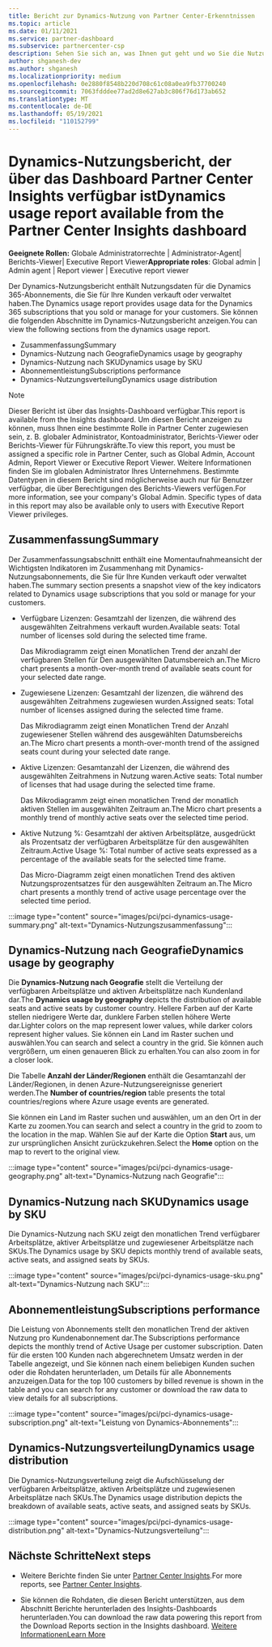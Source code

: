 ```yaml
---
title: Bericht zur Dynamics-Nutzung von Partner Center-Erkenntnissen
ms.topic: article
ms.date: 01/11/2021
ms.service: partner-dashboard
ms.subservice: partnercenter-csp
description: Sehen Sie sich an, was Ihnen gut geht und wo Sie die Nutzung von Dynamics-Abonnements verbessern können, die Sie für Ihre Kunden verkaufen oder verwalten.
author: shganesh-dev
ms.author: shganesh
ms.localizationpriority: medium
ms.openlocfilehash: 0e2880f8548b220d708c61c08a0ea9fb37700240
ms.sourcegitcommit: 7063fdddee77ad2d8e627ab3c806f76d173ab652
ms.translationtype: MT
ms.contentlocale: de-DE
ms.lasthandoff: 05/19/2021
ms.locfileid: "110152799"
---
```

# <a name="dynamics-usage-report-available-from-the-partner-center-insights-dashboard"></a><span data-ttu-id="77f3a-103">Dynamics-Nutzungsbericht, der über das Dashboard Partner Center Insights verfügbar ist</span><span class="sxs-lookup"><span data-stu-id="77f3a-103">Dynamics usage report available from the Partner Center Insights dashboard</span></span>

<span data-ttu-id="77f3a-104">**Geeignete Rollen:** Globale Administratorrechte | Administrator-Agent| Berichts-Viewer| Executive Report Viewer</span><span class="sxs-lookup"><span data-stu-id="77f3a-104">**Appropriate roles**: Global admin | Admin agent | Report viewer | Executive report viewer</span></span>

<span data-ttu-id="77f3a-105">Der Dynamics-Nutzungsbericht enthält Nutzungsdaten für die Dynamics 365-Abonnements, die Sie für Ihre Kunden verkauft oder verwaltet haben.</span><span class="sxs-lookup"><span data-stu-id="77f3a-105">The Dynamics usage report provides usage data for the Dynamics 365 subscriptions that you sold or manage for your customers.</span></span> <span data-ttu-id="77f3a-106">Sie können die folgenden Abschnitte im Dynamics-Nutzungsbericht anzeigen.</span><span class="sxs-lookup"><span data-stu-id="77f3a-106">You can view the following sections from the dynamics usage report.</span></span>

- <span data-ttu-id="77f3a-107">Zusammenfassung</span><span class="sxs-lookup"><span data-stu-id="77f3a-107">Summary</span></span>
- <span data-ttu-id="77f3a-108">Dynamics-Nutzung nach Geografie</span><span class="sxs-lookup"><span data-stu-id="77f3a-108">Dynamics usage by geography</span></span>
- <span data-ttu-id="77f3a-109">Dynamics-Nutzung nach SKU</span><span class="sxs-lookup"><span data-stu-id="77f3a-109">Dynamics usage by SKU</span></span>
- <span data-ttu-id="77f3a-110">Abonnementleistung</span><span class="sxs-lookup"><span data-stu-id="77f3a-110">Subscriptions performance</span></span>
- <span data-ttu-id="77f3a-111">Dynamics-Nutzungsverteilung</span><span class="sxs-lookup"><span data-stu-id="77f3a-111">Dynamics usage distribution</span></span>

 > [!NOTE]
 > <span data-ttu-id="77f3a-112">Dieser Bericht ist über das Insights-Dashboard verfügbar.</span><span class="sxs-lookup"><span data-stu-id="77f3a-112">This report is available from the Insights dashboard.</span></span> <span data-ttu-id="77f3a-113">Um diesen Bericht anzeigen zu können, muss Ihnen eine bestimmte Rolle in Partner Center zugewiesen sein, z. B. globaler Administrator, Kontoadministrator, Berichts-Viewer oder Berichts-Viewer für Führungskräfte.</span><span class="sxs-lookup"><span data-stu-id="77f3a-113">To view this report, you must be assigned a specific role in Partner Center, such as Global Admin, Account Admin, Report Viewer or Executive Report Viewer.</span></span> <span data-ttu-id="77f3a-114">Weitere Informationen finden Sie im globalen Administrator Ihres Unternehmens. Bestimmte Datentypen in diesem Bericht sind möglicherweise auch nur für Benutzer verfügbar, die über Berechtigungen des Berichts-Viewers verfügen.</span><span class="sxs-lookup"><span data-stu-id="77f3a-114">For more information, see your company's Global Admin. Specific types of data in this report may also be available only to users with Executive Report Viewer privileges.</span></span>

## <a name="summary"></a><span data-ttu-id="77f3a-115">Zusammenfassung</span><span class="sxs-lookup"><span data-stu-id="77f3a-115">Summary</span></span>

<span data-ttu-id="77f3a-116">Der Zusammenfassungsabschnitt enthält eine Momentaufnahmeansicht der Wichtigsten Indikatoren im Zusammenhang mit Dynamics-Nutzungsabonnements, die Sie für Ihre Kunden verkauft oder verwaltet haben.</span><span class="sxs-lookup"><span data-stu-id="77f3a-116">The summary section presents a snapshot view of the key indicators related to Dynamics usage subscriptions that you sold or manage for your customers.</span></span>  

- <span data-ttu-id="77f3a-117">Verfügbare Lizenzen: Gesamtzahl der lizenzen, die während des ausgewählten Zeitrahmens verkauft wurden.</span><span class="sxs-lookup"><span data-stu-id="77f3a-117">Available seats: Total number of licenses sold during the selected time frame.</span></span>

   <span data-ttu-id="77f3a-118">Das Mikrodiagramm zeigt einen Monatlichen Trend der anzahl der verfügbaren Stellen für Den ausgewählten Datumsbereich an.</span><span class="sxs-lookup"><span data-stu-id="77f3a-118">The Micro chart presents a month-over-month trend of available seats count for your selected date range.</span></span>

- <span data-ttu-id="77f3a-119">Zugewiesene Lizenzen: Gesamtzahl der lizenzen, die während des ausgewählten Zeitrahmens zugewiesen wurden.</span><span class="sxs-lookup"><span data-stu-id="77f3a-119">Assigned seats: Total number of licenses assigned during the selected time frame.</span></span>

   <span data-ttu-id="77f3a-120">Das Mikrodiagramm zeigt einen Monatlichen Trend der Anzahl zugewiesener Stellen während des ausgewählten Datumsbereichs an.</span><span class="sxs-lookup"><span data-stu-id="77f3a-120">The Micro chart presents a month-over-month trend of the assigned seats count during your selected date range.</span></span>

- <span data-ttu-id="77f3a-121">Aktive Lizenzen: Gesamtanzahl der Lizenzen, die während des ausgewählten Zeitrahmens in Nutzung waren.</span><span class="sxs-lookup"><span data-stu-id="77f3a-121">Active seats: Total number of licenses that had usage during the selected time frame.</span></span> 

   <span data-ttu-id="77f3a-122">Das Mikrodiagramm zeigt einen monatlichen Trend der monatlich aktiven Stellen im ausgewählten Zeitraum an.</span><span class="sxs-lookup"><span data-stu-id="77f3a-122">The Micro chart presents a monthly trend of monthly active seats over the selected time period.</span></span>

- <span data-ttu-id="77f3a-123">Aktive Nutzung %: Gesamtzahl der aktiven Arbeitsplätze, ausgedrückt als Prozentsatz der verfügbaren Arbeitsplätze für den ausgewählten Zeitraum.</span><span class="sxs-lookup"><span data-stu-id="77f3a-123">Active Usage %: Total number of active seats expressed as a percentage of the available seats for the selected time frame.</span></span> 

   <span data-ttu-id="77f3a-124">Das Micro-Diagramm zeigt einen monatlichen Trend des aktiven Nutzungsprozentsatzes für den ausgewählten Zeitraum an.</span><span class="sxs-lookup"><span data-stu-id="77f3a-124">The Micro chart presents a monthly trend of active usage percentage over the selected time period.</span></span>

:::image type="content" source="images/pci/pci-dynamics-usage-summary.png" alt-text="Dynamics-Nutzungszusammenfassung":::

## <a name="dynamics-usage-by-geography"></a><span data-ttu-id="77f3a-126">Dynamics-Nutzung nach Geografie</span><span class="sxs-lookup"><span data-stu-id="77f3a-126">Dynamics usage by geography</span></span>

<span data-ttu-id="77f3a-127">Die **Dynamics-Nutzung nach Geografie** stellt die Verteilung der verfügbaren Arbeitsplätze und aktiven Arbeitsplätze nach Kundenland dar.</span><span class="sxs-lookup"><span data-stu-id="77f3a-127">The **Dynamics usage by geography** depicts the distribution of available seats and active seats by customer country.</span></span> <span data-ttu-id="77f3a-128">Hellere Farben auf der Karte stellen niedrigere Werte dar, dunklere Farben stellen höhere Werte dar.</span><span class="sxs-lookup"><span data-stu-id="77f3a-128">Lighter colors on the map represent lower values, while darker colors represent higher values.</span></span> <span data-ttu-id="77f3a-129">Sie können ein Land im Raster suchen und auswählen.</span><span class="sxs-lookup"><span data-stu-id="77f3a-129">You can search and select a country in the grid.</span></span> <span data-ttu-id="77f3a-130">Sie können auch vergrößern, um einen genaueren Blick zu erhalten.</span><span class="sxs-lookup"><span data-stu-id="77f3a-130">You can also zoom in for a closer look.</span></span>

<span data-ttu-id="77f3a-131">Die Tabelle **Anzahl der Länder/Regionen** enthält die Gesamtanzahl der Länder/Regionen, in denen Azure-Nutzungsereignisse generiert werden.</span><span class="sxs-lookup"><span data-stu-id="77f3a-131">The **Number of countries/region** table presents the total countries/regions where Azure usage events are generated.</span></span>

<span data-ttu-id="77f3a-132">Sie können ein Land im Raster suchen und auswählen, um an den Ort in der Karte zu zoomen.</span><span class="sxs-lookup"><span data-stu-id="77f3a-132">You can search and select a country in the grid to zoom to the location in the map.</span></span> <span data-ttu-id="77f3a-133">Wählen Sie auf der Karte die Option **Start** aus, um zur ursprünglichen Ansicht zurückzukehren.</span><span class="sxs-lookup"><span data-stu-id="77f3a-133">Select the **Home** option on the map to revert to the original view.</span></span>

:::image type="content" source="images/pci/pci-dynamics-usage-geography.png" alt-text="Dynamics-Nutzung nach Geografie":::

## <a name="dynamics-usage-by-sku"></a><span data-ttu-id="77f3a-135">Dynamics-Nutzung nach SKU</span><span class="sxs-lookup"><span data-stu-id="77f3a-135">Dynamics usage by SKU</span></span>

<span data-ttu-id="77f3a-136">Die Dynamics-Nutzung nach SKU zeigt den monatlichen Trend verfügbarer Arbeitsplätze, aktiver Arbeitsplätze und zugewiesener Arbeitsplätze nach SKUs.</span><span class="sxs-lookup"><span data-stu-id="77f3a-136">The Dynamics usage by SKU depicts monthly trend of available seats, active seats, and assigned seats by SKUs.</span></span>

:::image type="content" source="images/pci/pci-dynamics-usage-sku.png" alt-text="Dynamics-Nutzung nach SKU":::

## <a name="subscriptions-performance"></a><span data-ttu-id="77f3a-138">Abonnementleistung</span><span class="sxs-lookup"><span data-stu-id="77f3a-138">Subscriptions performance</span></span>

<span data-ttu-id="77f3a-139">Die Leistung von Abonnements stellt den monatlichen Trend der aktiven Nutzung pro Kundenabonnement dar.</span><span class="sxs-lookup"><span data-stu-id="77f3a-139">The Subscriptions performance depicts the monthly trend of Active Usage per customer subscription.</span></span> <span data-ttu-id="77f3a-140">Daten für die ersten 100 Kunden nach abgerechnetem Umsatz werden in der Tabelle angezeigt, und Sie können nach einem beliebigen Kunden suchen oder die Rohdaten herunterladen, um Details für alle Abonnements anzuzeigen.</span><span class="sxs-lookup"><span data-stu-id="77f3a-140">Data for the top 100 customers by billed revenue is shown in the table and you can search for any customer or download the raw data to view details for all subscriptions.</span></span>

:::image type="content" source="images/pci/pci-dynamics-usage-subscription.png" alt-text="Leistung von Dynamics-Abonnements":::

## <a name="dynamics-usage-distribution"></a><span data-ttu-id="77f3a-142">Dynamics-Nutzungsverteilung</span><span class="sxs-lookup"><span data-stu-id="77f3a-142">Dynamics usage distribution</span></span>

<span data-ttu-id="77f3a-143">Die Dynamics-Nutzungsverteilung zeigt die Aufschlüsselung der verfügbaren Arbeitsplätze, aktiven Arbeitsplätze und zugewiesenen Arbeitsplätze nach SKUs.</span><span class="sxs-lookup"><span data-stu-id="77f3a-143">The Dynamics usage distribution depicts the breakdown of available seats, active seats, and assigned seats by SKUs.</span></span>

:::image type="content" source="images/pci/pci-dynamics-usage-distribution.png" alt-text="Dynamics-Nutzungsverteilung":::

## <a name="next-steps"></a><span data-ttu-id="77f3a-145">Nächste Schritte</span><span class="sxs-lookup"><span data-stu-id="77f3a-145">Next steps</span></span>

- <span data-ttu-id="77f3a-146">Weitere Berichte finden Sie unter [Partner Center Insights](partner-center-insights.md).</span><span class="sxs-lookup"><span data-stu-id="77f3a-146">For more reports, see [Partner Center Insights](partner-center-insights.md).</span></span>

- <span data-ttu-id="77f3a-147">Sie können die Rohdaten, die diesen Bericht unterstützen, aus dem Abschnitt Berichte herunterladen des Insights-Dashboards herunterladen.</span><span class="sxs-lookup"><span data-stu-id="77f3a-147">You can download the raw data powering this report from the Download Reports section in the Insights dashboard.</span></span> [<span data-ttu-id="77f3a-148">Weitere Informationen</span><span class="sxs-lookup"><span data-stu-id="77f3a-148">Learn More</span></span>](pci-download-reports.md) 
